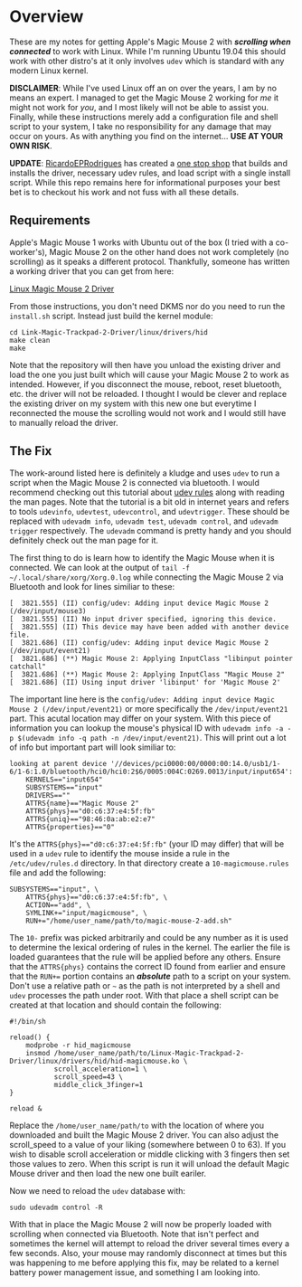 Overview
========

These are my notes for getting Apple's Magic Mouse 2 with _**scrolling when connected**_
to work with Linux.  While I'm running Ubuntu 19.04 this should work with other distro's
at it only involves `udev` which is standard with any modern Linux kernel.

**DISCLAIMER**: While I've used Linux off an on over the years, I am by no means an
  expert.  I managed to get the Magic Mouse 2 working for *me* it might not work for
  *you*, and I most likely will not be able to assist you.  Finally, while these
  instructions merely add a configuration file and shell script to your system, I take no
  responsibility for any damage that may occur on yours.  As with anything you find on the
  internet... **USE AT YOUR OWN RISK**.

**UPDATE**: [RicardoEPRodrigues](https://github.com/RicardoEPRodrigues) has created a [one
stop shop](https://github.com/RicardoEPRodrigues/Linux-Magic-Trackpad-2-Driver) that builds
and installs the driver, necessary udev rules, and load script with a single install script.
While this repo remains here for informational purposes your best bet is to checkout his
work and not fuss with all these details.


Requirements
------------

Apple's Magic Mouse 1 works with Ubuntu out of the box (I tried with a co-worker's), Magic
Mouse 2 on the other hand does not work completely (no scrolling) as it speaks a different
protocol.  Thankfully, someone has written a working driver that you can get from here:

[Linux Magic Mouse 2 Driver](https://github.com/rohitpid/Linux-Magic-Trackpad-2-Driver)

From those instructions, you don't need DKMS nor do you need to run the `install.sh`
script.  Instead just build the kernel module:

```
cd Link-Magic-Trackpad-2-Driver/linux/drivers/hid
make clean
make
```

Note that the repository will then have you unload the existing driver and load the one
you just built which will cause your Magic Mouse 2 to work as intended.  However, if you
disconnect the mouse, reboot, reset bluetooth, etc. the driver will not be reloaded.  I
thought I would be clever and replace the existing driver on my system with this new one
but everytime I reconnected the mouse the scrolling would not work and I would still have
to manually reload the driver.


The Fix
-------

The work-around listed here is definitely a kludge and uses `udev` to run a script when
the Magic Mouse 2 is connected via bluetooth.  I would recommend checking out this
tutorial about [udev rules](http://reactivated.net/writing_udev_rules.html) along with
reading the man pages.  Note that the tutorial is a bit old in internet years and refers
to tools `udevinfo`, `udevtest`, `udevcontrol`, and `udevtrigger`.  These should be
replaced with `udevadm info`, `udevadm test`, `udevadm control`, and `udevadm trigger`
respectively.  The `udevadm` command is pretty handy and you should definitely check out
the man page for it.

The first thing to do is learn how to identify the Magic Mouse when it is connected.  We
can look at the output of `tail -f ~/.local/share/xorg/Xorg.0.log` while connecting the
Magic Mouse 2 via Bluetooth and look for lines similiar to these:

```
[  3821.555] (II) config/udev: Adding input device Magic Mouse 2 (/dev/input/mouse3)
[  3821.555] (II) No input driver specified, ignoring this device.
[  3821.555] (II) This device may have been added with another device file.
[  3821.686] (II) config/udev: Adding input device Magic Mouse 2 (/dev/input/event21)
[  3821.686] (**) Magic Mouse 2: Applying InputClass "libinput pointer catchall"
[  3821.686] (**) Magic Mouse 2: Applying InputClass "Magic Mouse 2"
[  3821.686] (II) Using input driver 'libinput' for 'Magic Mouse 2'
```

The important line here is the `config/udev: Adding input device Magic Mouse 2
(/dev/input/event21)` or more specifically the `/dev/input/event21` part.  This acutal
location may differ on your system.  With this piece of information you can lookup the
mouse's physical ID with `udevadm info -a -p $(udevadm info -q path -n
/dev/input/event21)`.  This will print out a lot of info but important part will look
similiar to:

```
looking at parent device '//devices/pci0000:00/0000:00:14.0/usb1/1-6/1-6:1.0/bluetooth/hci0/hci0:2$6/0005:004C:0269.0013/input/input654':
    KERNELS=="input654"
    SUBSYSTEMS=="input"
    DRIVERS==""
    ATTRS{name}=="Magic Mouse 2"
    ATTRS{phys}=="d0:c6:37:e4:5f:fb"
    ATTRS{uniq}=="98:46:0a:ab:e2:e7"
    ATTRS{properties}=="0"
```

It's the `ATTRS{phys}=="d0:c6:37:e4:5f:fb"` (your ID may differ) that will be used in a
`udev` rule to identify the mouse inside a rule in the `/etc/udev/rules.d` directory.  In
that directory create a `10-magicmouse.rules` file and add the following:

```
SUBSYSTEMS=="input", \
    ATTRS{phys}=="d0:c6:37:e4:5f:fb", \
    ACTION=="add", \
    SYMLINK+="input/magicmouse", \
    RUN+="/home/user_name/path/to/magic-mouse-2-add.sh"
```

The `10-` prefix was picked arbitrarily and could be any number as it is used to determine
the lexical ordering of rules in the kernel.  The earlier the file is loaded guarantees
that the rule will be applied before any others.  Ensure that the `ATTRS{phys}` contains
the correct ID found from earlier and ensure that the `RUN+=` portion contains an
_**absolute**_ path to a script on your system.  Don't use a relative path or `~` as the
path is not interpreted by a shell and `udev` processes the path under root.  With that
place a shell script can be created at that location and should contain the following:

```
#!/bin/sh

reload() {
    modprobe -r hid_magicmouse
    insmod /home/user_name/path/to/Linux-Magic-Trackpad-2-Driver/linux/drivers/hid/hid-magicmouse.ko \
           scroll_acceleration=1 \
           scroll_speed=43 \
           middle_click_3finger=1
}

reload &
```

Replace the `/home/user_name/path/to` with the location of where you downloaded and built
the Magic Mouse 2 driver.  You can also adjust the scroll_speed to a value of your liking
(somewhere between 0 to 63).  If you wish to disable scroll acceleration or middle
clicking with 3 fingers then set those values to zero.  When this script is run it will
unload the default Magic Mouse driver and then load the new one built eariler.

Now we need to reload the `udev` database with:

```
sudo udevadm control -R
```

With that in place the Magic Mouse 2 will now be properly loaded with scrolling when
connected via Bluetooth.  Note that isn't perfect and sometimes the kernel will attempt to
reload the driver several times every a few seconds.  Also, your mouse may randomly
disconnect at times but this was happening to me before applying this fix, may be
related to a kernel battery power management issue, and something I am looking into.
